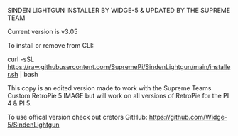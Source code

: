 SINDEN LIGHTGUN INSTALLER BY WIDGE-5 & UPDATED BY THE SUPREME TEAM

Current version is v3.05

To install or remove from CLI:

curl -sSL https://raw.githubusercontent.com/SupremePi/SindenLightgun/main/installer.sh | bash

This copy is an edited version made to work with the Supreme Teams Custom RetroPie 5 IMAGE but will work on all versions of RetroPie for the PI 4 & PI 5.

To use offical version check out cretors GitHub:
https://github.com/Widge-5/SindenLightgun
